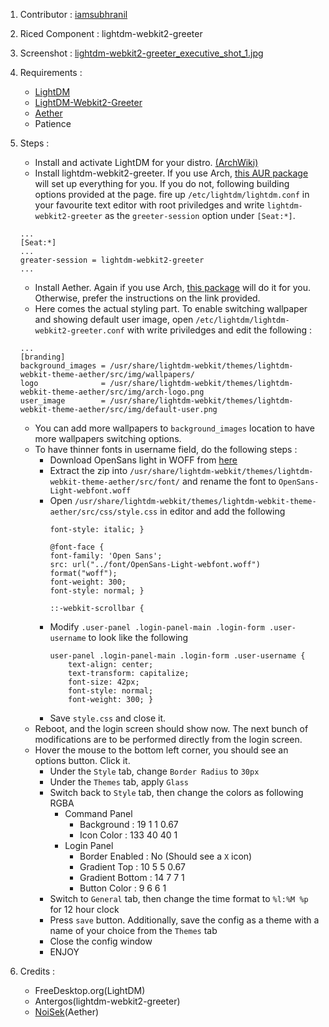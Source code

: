 1. Contributor : [iamsubhranil](github.com/iamsubhranil)

2. Riced Component : lightdm-webkit2-greeter

3. Screenshot : [lightdm-webkit2-greeter_executive_shot_1.jpg](https://github.com/iamsubhranil/Rice/blob/master/Screenshots/lightdm-webkit2-greeter_executive_shot_1.png)

4. Requirements : 
    - [LightDM](https://www.freedesktop.org/wiki/Software/LightDM/)
    - [LightDM-Webkit2-Greeter](https://github.com/antergos/web-greeter)
    - [Aether](https://github.com/NoiSek/Aether)
    - Patience

5. Steps :
    - Install and activate LightDM for your distro. [(ArchWiki)](https://wiki.archlinux.org/index.php/LightDM)
    - Install lightdm-webkit2-greeter. If you use Arch, [this AUR package](https://aur.archlinux.org/packages/lightdm-webkit2-greeter/) will set up everything for you. If you do not, following building options provided at the page. fire up `/etc/lightdm/lightdm.conf` in your favourite text editor with root priviledges and write `lightdm-webkit2-greeter` as the `greeter-session` option under `[Seat:*]`.
    ```
    ...
    [Seat:*]
    ...
    greater-session = lightdm-webkit2-greeter
    ...
    ```
     - Install Aether. Again if you use Arch, [this package](https://aur.archlinux.org/packages/lightdm-webkit2-greeter/) will do it for you. Otherwise, prefer the instructions on the link provided.
     - Here comes the actual styling part. To enable switching wallpaper and showing default user image, open `/etc/lightdm/lightdm-webkit2-greeter.conf` with write priviledges and edit the following :
    ```
    ...
    [branding]
    background_images = /usr/share/lightdm-webkit/themes/lightdm-webkit-theme-aether/src/img/wallpapers/
    logo              = /usr/share/lightdm-webkit/themes/lightdm-webkit-theme-aether/src/img/arch-logo.png
    user_image        = /usr/share/lightdm-webkit/themes/lightdm-webkit-theme-aether/src/img/default-user.png
    ```
     - You can add more wallpapers to `background_images` location to have more wallpapers switching options.
     - To have thinner fonts in username field, do the following steps :
        - Download OpenSans light in WOFF from [here](http://google-webfonts-helper.herokuapp.com/api/fonts/open-sans?download=zip&subsets=latin&variants=300)
        - Extract the zip into `/usr/share/lightdm-webkit/themes/lightdm-webkit-theme-aether/src/font/` and rename the font to `OpenSans-Light-webfont.woff`
        - Open `/usr/share/lightdm-webkit/themes/lightdm-webkit-theme-aether/src/css/style.css` in editor and add the following 
            ```
            font-style: italic; }

            @font-face {
            font-family: 'Open Sans';
            src: url("../font/OpenSans-Light-webfont.woff") format("woff");
            font-weight: 300;
            font-style: normal; }

            ::-webkit-scrollbar {
            ```
        - Modify `.user-panel .login-panel-main .login-form .user-username` to look like the following
            ```
            user-panel .login-panel-main .login-form .user-username {
                text-align: center;
                text-transform: capitalize;
                font-size: 42px;
                font-style: normal;
                font-weight: 300; }
            ```
        - Save `style.css` and close it.
     - Reboot, and the login screen should show now. The next bunch of modifications are to be performed directly from the login screen.
     - Hover the mouse to the bottom left corner, you should see an options button. Click it.
        - Under the `Style` tab, change `Border Radius` to `30px`
        - Under the `Themes` tab, apply `Glass` 
        - Switch back to `Style` tab, then change the colors as following RGBA
            - Command Panel
                - Background : 19 1 1 0.67
                - Icon Color : 133 40 40 1
            - Login Panel
                - Border Enabled : No (Should see a `X` icon)
                - Gradient Top : 10 5 5 0.67
                - Gradient Bottom : 14 7 7 1
                - Button Color : 9 6 6 1
        - Switch to `General` tab, then change the time format to `%l:%M %p` for 12 hour clock
        - Press `save` button. Additionally, save the config as a theme with a name of your choice from the `Themes` tab
        - Close the config window
        - ENJOY


5. Credits :
    - FreeDesktop.org(LightDM)
    - Antergos(lightdm-webkit2-greeter)
    - [NoiSek](github.com/NoiSek)(Aether)
